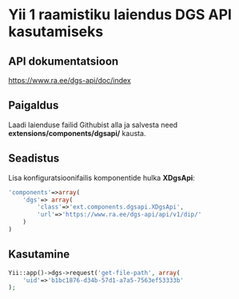 Yii 1 raamistiku laiendus DGS API kasutamiseks
==========================================================

API dokumentatsioon
-----------------------
https://www.ra.ee/dgs-api/doc/index

Paigaldus
-----------------------
Laadi laienduse failid Githubist alla ja salvesta need **extensions/components/dgsapi/** kausta.

Seadistus
--------------------
Lisa konfiguratsioonifailis komponentide hulka **XDgsApi**:

```php
'components'=>array(
    'dgs'=> array(
        'class'=>'ext.components.dgsapi.XDgsApi',
        'url'=>'https://www.ra.ee/dgs-api/api/v1/dip/'
    )
)
```

Kasutamine
--------------------
```php
Yii::app()->dgs->request('get-file-path', array(
    'uid'=>'b1bc1876-d34b-57d1-a7a5-7563ef53333b'
);
```